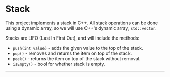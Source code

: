 
# Stack

This project implements a stack in C++.
All stack operations can be done using a dynamic array, 
so we will use C++'s dynamic array, `std::vector`.

Stacks are LIFO (Last In First Out), and will include
the methods:

* `push(int value)` - adds the given value to the top of the stack. 
* `pop()` - removes and returns the item on top of the stack. 
* `peek()` - returns the item on top of the stack without removal. 
* `isEmpty()` - bool for whether stack is empty. 

---
